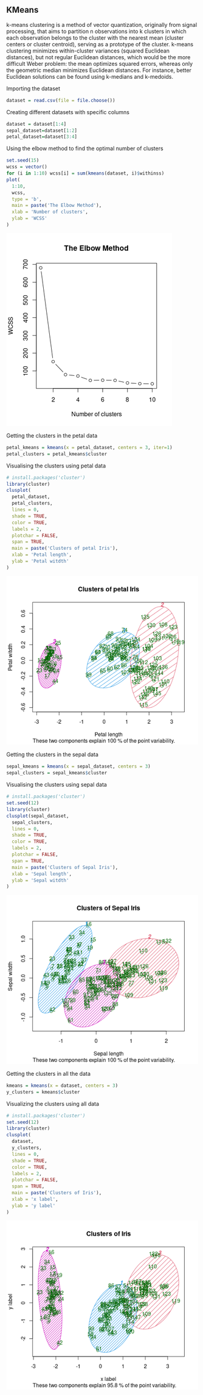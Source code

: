 ## KMeans

k-means clustering is a method of vector quantization, originally from signal processing, that aims to partition n observations into k clusters in which each observation belongs to the cluster with the nearest mean (cluster centers or cluster centroid), serving as a prototype of the cluster.
k-means clustering minimizes within-cluster variances (squared Euclidean distances), but not regular Euclidean distances, which would be the more difficult Weber problem: the mean optimizes squared errors, whereas only the geometric median minimizes Euclidean distances.
For instance, better Euclidean solutions can be found using k-medians and k-medoids.

Importing the dataset
```R
dataset = read.csv(file = file.choose())
```

Creating different datasets with specific columns
```R
dataset = dataset[1:4]
sepal_dataset=dataset[1:2]
petal_dataset=dataset[3:4]
```

Using the elbow method to find the optimal number of clusters
```R
set.seed(15)
wcss = vector()
for (i in 1:10) wcss[i] = sum(kmeans(dataset, i)$withinss)
plot(
  1:10,
  wcss,
  type = 'b',
  main = paste('The Elbow Method'),
  xlab = 'Number of clusters',
  ylab = 'WCSS'
)
```
![./plots/elbow.png](./plots/elbow.png)

Getting the clusters in the petal data
```R
petal_kmeans = kmeans(x = petal_dataset, centers = 3, iter=1)
petal_clusters = petal_kmeans$cluster
```

Visualising the clusters using petal data
```R
# install.packages('cluster')
library(cluster)
clusplot(
  petal_dataset,
  petal_clusters,
  lines = 0,
  shade = TRUE,
  color = TRUE,
  labels = 2,
  plotchar = FALSE,
  span = TRUE,
  main = paste('Clusters of petal Iris'),
  xlab = 'Petal length',
  ylab = 'Petal witdth'
)
```
![./plots/clusters_of_petal_iris.png](./plots/clusters_of_petal_iris.png)

Getting the clusters in the sepal data
```R
sepal_kmeans = kmeans(x = sepal_dataset, centers = 3)
sepal_clusters = sepal_kmeans$cluster
```

Visualising the clusters using sepal data
```R
# install.packages('cluster')
set.seed(12)
library(cluster)
clusplot(sepal_dataset,
  sepal_clusters,
  lines = 0,
  shade = TRUE,
  color = TRUE,
  labels = 2,
  plotchar = FALSE,
  span = TRUE,
  main = paste('Clusters of Sepal Iris'),
  xlab = 'Sepal length',
  ylab = 'Sepal witdth'
)
```
![./plots/cluster_sepal.png](./plots/cluster_sepal.png)

Getting the clusters in all the data
```R
kmeans = kmeans(x = dataset, centers = 3)
y_clusters = kmeans$cluster
```

Visualizing the clusters using all data
```R
# install.packages('cluster')
set.seed(12)
library(cluster)
clusplot(
  dataset,
  y_clusters,
  lines = 0,
  shade = TRUE,
  color = TRUE,
  labels = 2,
  plotchar = FALSE,
  span = TRUE,
  main = paste('Clusters of Iris'),
  xlab = 'x label',
  ylab = 'y label'
)
```
![./plots/cluster_iris.png](./plots/cluster_iris.png)
